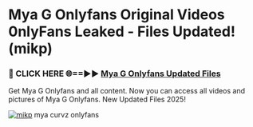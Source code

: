 # Mya G Onlyfans Original Videos 0nlyFans Leaked - Files Updated! (mikp)

<h3>🔴 CLICK HERE 🌐==►► <a href="https://tinyurl.com/ms9xzufz" rel="nofollow">Mya G Onlyfans Updated Files</a></h3>

Get Mya G Onlyfans and all content. Now you can access all videos and pictures of Mya G Onlyfans. New Updated Files 2025!

[![mikp](https://i.imgur.com/PQ7UWWw.gif)](https://tinyurl.com/ms9xzufz)
mya curvz onlyfans